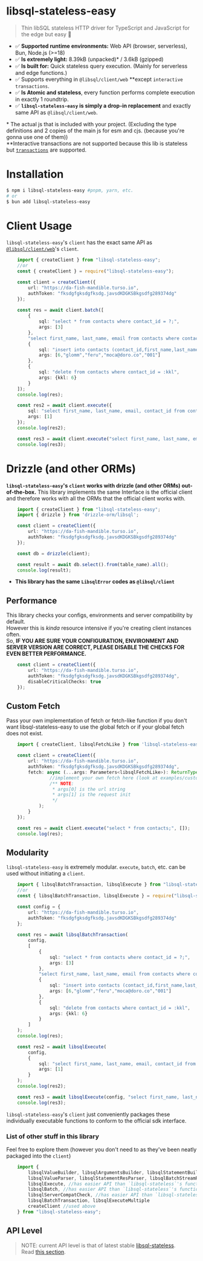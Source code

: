# libsql-stateless-easy

> Thin libSQL stateless HTTP driver for TypeScript and JavaScript for the edge but easy 🚀
- ✅ **Supported runtime environments:** Web API (browser, serverless), Bun, Node.js (>=18)
- ✅ **Is extremely light:** 8.39kB (unpacked)* / 3.6kB (gzipped)
- ✅ **Is built for:** Quick stateless query execution. (Mainly for serverless and edge functions.)
- ✅ Supports everything in `@libsql/client/web` **except `interactive transactions`.
- ✅ **Is Atomic and stateless**, every function performs complete execution in exactly 1 roundtrip.
- ✅ **`libsql-stateless-easy` is simply a drop-in replacement** and exactly same API as `@libsql/client/web`.

\* The actual js that is included with your project. (Excluding the type definitions and 2 copies of the main js for esm and cjs. (because you're gonna use one of them))  
\*\*Interactive transactions are not supported because this lib is stateless but [`transactions`](https://github.com/DaBigBlob/libsql-stateless/wiki/transactions) are supported.
<br>

# Installation
```sh
$ npm i libsql-stateless-easy #pnpm, yarn, etc.
# or
$ bun add libsql-stateless-easy
```

# Client Usage
`libsql-stateless-easy`'s `client` has the exact same API as [`@libsql/client/web`](https://docs.turso.tech/sdk/ts/reference)'s `client`.
```ts
    import { createClient } from "libsql-stateless-easy";
    //or
    const { createClient } = require("libsql-stateless-easy");

    const client = createClient({
        url: "https://da-fish-mandible.turso.io",
        authToken: "fksdgfgksdgfksdg.javsdKDGKSBkgsdfg289374dg"
    });
    
    const res = await client.batch([
        {
            sql: "select * from contacts where contact_id = ?;",
            args: [3]
        },
        "select first_name, last_name, email from contacts where contact_id = 2",
        {
            sql: "insert into contacts (contact_id,first_name,last_name,email,phone) values (?,?,?,?,?);",
            args: [6,"glomm","feru","moca@doro.co","001"]
        },
        {
            sql: "delete from contacts where contact_id = :kkl",
            args: {kkl: 6}
        }
    ]);
    console.log(res);

    const res2 = await client.execute({
        sql: "select first_name, last_name, email, contact_id from contacts where contact_id = ?;",
        args: [1]
    });
    console.log(res2);

    const res3 = await client.execute("select first_name, last_name, email, contact_id from contacts where contact_id = 1;");
    console.log(res3);
```

# Drizzle (and other ORMs)
**`libsql-stateless-easy`'s `client` works with drizzle (and other ORMs) out-of-the-box.**
This library implements the same Interface is the official client and therefore works with all the ORMs that the official client works with.
```ts
    import { createClient } from "libsql-stateless-easy";
    import { drizzle } from 'drizzle-orm/libsql';

    const client = createClient({
        url: "https://da-fish-mandible.turso.io",
        authToken: "fksdgfgksdgfksdg.javsdKDGKSBkgsdfg289374dg"
    });

    const db = drizzle(client);

    const result = await db.select().from(table_name).all();
    console.log(result);
```

- **This library has the same `LibsqlError` codes as `@libsql/client`**

## Performance
This library checks your configs, environments and server compatibility by default.  
However this is _kinda_ resource intensive if you're creating client instances often.  
So, **IF YOU ARE SURE YOUR CONFIGURATION, ENVIRONMENT AND SERVER VERSION ARE CORRECT, PLEASE DISABLE THE CHECKS FOR EVEN BETTER PERFORMANCE.**
```ts
    const client = createClient({
        url: "https://da-fish-mandible.turso.io",
        authToken: "fksdgfgksdgfksdg.javsdKDGKSBkgsdfg289374dg",
        disableCriticalChecks: true
    });
```

## Custom Fetch
Pass your own implementation of fetch or fetch-like function if you don't want libsql-stateless-easy to use the global fetch or if your global fetch does not exist.
```ts
    import { createClient, libsqlFetchLike } from 'libsql-stateless-easy';

    const client = createClient({
        url: "https://da-fish-mandible.turso.io",
        authToken: "fksdgfgksdgfksdg.javsdKDGKSBkgsdfg289374dg",
        fetch: async (...args: Parameters<libsqlFetchLike>): ReturnType<libsqlFetchLike> => {
                //implement your own fetch here (look at examples/custom_fetch/libsql_isomorphic_fetch.ts for concrete example)
                /** NOTE:
                 * args[0] is the url string
                 * args[1] is the request init
                 */
            );
        }
    });

    const res = await client.execute("select * from contacts;", []);
    console.log(res);
```

## Modularity
`libsql-stateless-easy` is extremely modular. `execute`, `batch`, etc. can be used without initiating a `client`.  
```ts
    import { libsqlBatchTransaction, libsqlExecute } from "libsql-stateless-easy";
    //or
    const { libsqlBatchTransaction, libsqlExecute } = require("libsql-stateless-easy");

    const config = {
        url: "https://da-fish-mandible.turso.io",
        authToken: "fksdgfgksdgfksdg.javsdKDGKSBkgsdfg289374dg"
    };
    
    const res = await libsqlBatchTransaction(
        config,
        [
            {
                sql: "select * from contacts where contact_id = ?;",
                args: [3]
            },
            "select first_name, last_name, email from contacts where contact_id = 2",
            {
                sql: "insert into contacts (contact_id,first_name,last_name,email,phone) values (?,?,?,?,?);",
                args: [6,"glomm","feru","moca@doro.co","001"]
            },
            {
                sql: "delete from contacts where contact_id = :kkl",
                args: {kkl: 6}
            }
        ]
    );
    console.log(res);

    const res2 = await libsqlExecute(
        config,
        {
            sql: "select first_name, last_name, email, contact_id from contacts where contact_id = ?;",
            args: [1]
        }
    );
    console.log(res2);

    const res3 = await libsqlExecute(config, "select first_name, last_name, email, contact_id from contacts where contact_id = 1;", []);
    console.log(res3);
```
`libsql-stateless-easy`'s `client` just conveniently packages these individually executable functions to conform to the official sdk interface.

### List of other stuff in this library
Feel free to explore them (however you don't need to as they've been neatly packaged into the `client`)
```ts
    import {
        libsqlValueBuilder, libsqlArgumentsBuilder, libsqlStatementBuilder, libsqlBatchReqStepsBuilder, libsqlBatchReqStepExecCondBuilder, libsqlTransactionBeginStatement,
        libsqlValueParser, libsqlStatementResParser, libsqlBatchStreamResParser, libsqlTransactionBatchStreamResParser,
        libsqlExecute, //has easier API than `libsql-stateless`'s function of the same name
        libsqlBatch, //has easier API than `libsql-stateless`'s function of the same name
        libsqlServerCompatCheck, //has easier API than `libsql-stateless`'s function of the same name,
        libsqlBatchTransaction, libsqlExecuteMultiple
        createClient //used above
    } from "libsql-stateless-easy";
```


## API Level
> NOTE: current API level is that of latest stable [libsql-stateless](https://github.com/DaBigBlob/libsql-stateless).   
Read [this section](https://github.com/DaBigBlob/libsql-stateless/?tab=readme-ov-file#api-level).